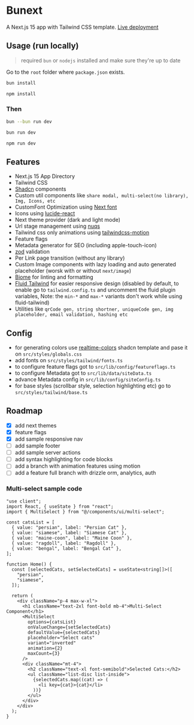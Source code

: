 # Bunext

A Next.js 15 app with Tailwind CSS template. [Live deployment](https://bunextt.vercel.app/)

## Usage (run locally)

> required `bun` or `nodejs` installed and make sure they're up to date

Go to the `root` folder where `package.json` exists.

```bash
bun install
```

```bash
npm install
```

### Then

```bash
bun --bun run dev
```

```bash
bun run dev
```

```bash
npm run dev
```

## Features

- Next.js 15 App Directory
- Tailwind CSS
- [Shadcn](https://ui.shadcn.com/) components
- Custom util components like `share modal, multi-select(no library), Img, Icons, etc`
- CustomFont Optimization using [Next font](https://nextjs.org/docs/pages/building-your-application/optimizing/fonts)
- Icons using [lucide-react](https://lucide.dev/)
- Next theme provider (dark and light mode)
- Url stage management using [nuqs](https://nuqs.47ng.com/)
- Tailwind css only animations using [tailwindcss-motion](https://docs.rombo.co/tailwind)
- Feature flags
- Metadata generator for SEO (including apple-touch-icon)
- [zod](https://zod.dev/) validation
- Per Link page transition (without any library)
- Custom Image components with lazy loading and auto generated placeholder (worsk with or without `next/image`)
- [Biome](https://biomejs.dev/) for linting and formatting
- [Fluid Tailwind](https://fluid.tw/) for easier responsive design (disabled by default, to enable go to `tailwind.config.ts` and uncomment the fluid plugin variables, Note: the `min-*` and `max-*` variants don't work while using fluid-tailwind)
- Utilities like `qrCode gen, string shortner, uniqueCode gen, img placeholder, email validation, hashing etc`

## Config

- for generating colors use [realtime-colors](https://www.realtimecolors.com/) shadcn template and pase it on `src/styles/globals.css`
- add fonts on `src/styles/tailwind/fonts.ts`
- to configure feature flags got to `src/lib/config/featureflags.ts`
- to configure Metadata got to `src/lib/data/siteData.ts`
- advance Metadata config in `src/lib/config/siteConfig.ts`
- for base styles (scrollbar style, selection highlighting etc) go to `src/styles/tailwind/base.ts`

## Roadmap

- [x] add next themes
- [x] feature flags
- [x] add sample responsive nav
- [ ] add sample footer
- [ ] add sample server actions
- [ ] add syntax highlighting for code blocks
- [ ] add a branch with animation features using motion
- [ ] add a feature full branch with drizzle orm, analytics, auth

### Multi-select sample code

```tsx
"use client";
import React, { useState } from "react";
import { MultiSelect } from "@/components/ui/multi-select";

const catsList = [
  { value: "persian", label: "Persian Cat" },
  { value: "siamese", label: "Siamese Cat" },
  { value: "maine-coon", label: "Maine Coon" },
  { value: "ragdoll", label: "Ragdoll" },
  { value: "bengal", label: "Bengal Cat" },
];

function Home() {
  const [selectedCats, setSelectedCats] = useState<string[]>([
    "persian",
    "siamese",
  ]);

  return (
    <div className="p-4 max-w-xl">
      <h1 className="text-2xl font-bold mb-4">Multi-Select Component</h1>
      <MultiSelect
        options={catsList}
        onValueChange={setSelectedCats}
        defaultValue={selectedCats}
        placeholder="Select cats"
        variant="inverted"
        animation={2}
        maxCount={3}
      />
      <div className="mt-4">
        <h2 className="text-xl font-semibold">Selected Cats:</h2>
        <ul className="list-disc list-inside">
          {selectedCats.map((cat) => (
            <li key={cat}>{cat}</li>
          ))}
        </ul>
      </div>
    </div>
  );
}
```

<!-- ### [Conventions](./CONVENTION.md) -->
<!-- ## License
Licensed under the [MIT license](./LICENSE). -->
